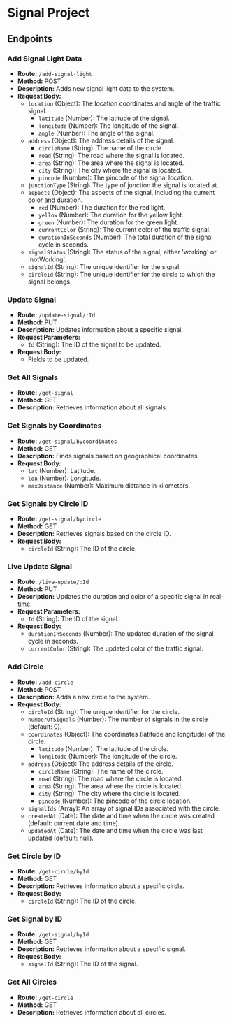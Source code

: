 # Signal Project

## Endpoints

### Add Signal Light Data

- **Route:** `/add-signal-light`
- **Method:** POST
- **Description:** Adds new signal light data to the system.
- **Request Body:**
  - `location` (Object): The location coordinates and angle of the traffic signal.
    - `latitude` (Number): The latitude of the signal.
    - `longitude` (Number): The longitude of the signal.
    - `angle` (Number): The angle of the signal.
  - `address` (Object): The address details of the signal.
    - `circleName` (String): The name of the circle.
    - `road` (String): The road where the signal is located.
    - `area` (String): The area where the signal is located.
    - `city` (String): The city where the signal is located.
    - `pincode` (Number): The pincode of the signal location.
  - `junctionType` (String): The type of junction the signal is located at.
  - `aspects` (Object): The aspects of the signal, including the current color and duration.
    - `red` (Number): The duration for the red light.
    - `yellow` (Number): The duration for the yellow light.
    - `green` (Number): The duration for the green light.
    - `currentColor` (String): The current color of the traffic signal.
    - `durationInSeconds` (Number): The total duration of the signal cycle in seconds.
  - `signalStatus` (String): The status of the signal, either 'working' or 'notWorking'.
  - `signalId` (String): The unique identifier for the signal.
  - `circleId` (String): The unique identifier for the circle to which the signal belongs.

### Update Signal

- **Route:** `/update-signal/:Id`
- **Method:** PUT
- **Description:** Updates information about a specific signal.
- **Request Parameters:**
  - `Id` (String): The ID of the signal to be updated.
- **Request Body:**
  - Fields to be updated.

### Get All Signals

- **Route:** `/get-signal`
- **Method:** GET
- **Description:** Retrieves information about all signals.

### Get Signals by Coordinates

- **Route:** `/get-signal/bycoordinates`
- **Method:** GET
- **Description:** Finds signals based on geographical coordinates.
- **Request Body:**
  - `lat` (Number): Latitude.
  - `lon` (Number): Longitude.
  - `maxDistance` (Number): Maximum distance in kilometers.

### Get Signals by Circle ID

- **Route:** `/get-signal/bycircle`
- **Method:** GET
- **Description:** Retrieves signals based on the circle ID.
- **Request Body:**
  - `circleId` (String): The ID of the circle.

### Live Update Signal

- **Route:** `/live-update/:Id`
- **Method:** PUT
- **Description:** Updates the duration and color of a specific signal in real-time.
- **Request Parameters:**
  - `Id` (String): The ID of the signal.
- **Request Body:**
  - `durationInSeconds` (Number): The updated duration of the signal cycle in seconds.
  - `currentColor` (String): The updated color of the traffic signal.

### Add Circle

- **Route:** `/add-circle`
- **Method:** POST
- **Description:** Adds a new circle to the system.
- **Request Body:**
  - `circleId` (String): The unique identifier for the circle.
  - `numberOfSignals` (Number): The number of signals in the circle (default: 0).
  - `coordinates` (Object): The coordinates (latitude and longitude) of the circle.
    - `latitude` (Number): The latitude of the circle.
    - `longitude` (Number): The longitude of the circle.
  - `address` (Object): The address details of the circle.
    - `circleName` (String): The name of the circle.
    - `road` (String): The road where the circle is located.
    - `area` (String): The area where the circle is located.
    - `city` (String): The city where the circle is located.
    - `pincode` (Number): The pincode of the circle location.
  - `signalIds` (Array): An array of signal IDs associated with the circle.
  - `createdAt` (Date): The date and time when the circle was created (default: current date and time).
  - `updatedAt` (Date): The date and time when the circle was last updated (default: null).

### Get Circle by ID

- **Route:** `/get-circle/byId`
- **Method:** GET
- **Description:** Retrieves information about a specific circle.
- **Request Body:**
  - `circleId` (String): The ID of the circle.

### Get Signal by ID

- **Route:** `/get-signal/byId`
- **Method:** GET
- **Description:** Retrieves information about a specific signal.
- **Request Body:**
  - `signalId` (String): The ID of the signal.

### Get All Circles

- **Route:** `/get-circle`
- **Method:** GET
- **Description:** Retrieves information about all circles.
